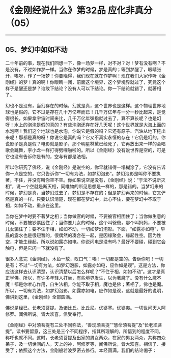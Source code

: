 # 《金刚经说什么》第32品 应化非真分（05）

------

## 05、梦幻中如如不动

二十年前的事，现在我们回想一下，像一场梦一样，对不对？对！梦有没有啊？不是没有，不过如作梦一样。当你在作梦的时候，梦是真的；等到梦醒了，眼睛张开，唉呀，作了一场梦！你要晓得，我们现在就在作梦啊！现在我们大家作听《金刚经》的梦！真的啊！你眼睛一闭，前面这个境界，这个梦境界就过了，究竟这个样子是醒还是梦？谁敢下结论？没有人可以下结论。你一下结论就错了，就著相了。

幻也不是没有，当幻存在的时候，幻就是真，这个世界也是这样。这个物理世界地球也是假的，它不过是存在几十万亿年而已！几千万亿年与一分一秒比起来，是觉得很长，如果拿宇宙时间来比，几千万亿年弹指就过去了，算不算长呢？也是幻呀！水上的泡泡是假的真的？有些泡泡还存在好几天呢！这个世界就是大海上面的水泡啊！我们这个地球也是水泡，你说它是假的吗？它还有原子、汽油从地下挖出来呢！那都是真的呀！你说它是真的吗？它又不真实永恒的存在！它仍是幻的。你说影子是真是假？电影就是影子，那个明星林黛已经死了，它再放出来一样的会唱歌会跳舞，李小龙一样打得劈哩啪啦的。所以《金刚经》没有说世界是空的，可是它也没有告诉你是有的，空与有都是法相。

所以你研究了佛经，说《金刚经》是说空的，你早就错得一塌糊涂了，它没有告诉你一点是空的，它只告诉你“一切有为法，如梦幻泡影”。梦幻泡影是叫你不要执著，不住，并没有叫你空不空。你如果说空是没有，《金刚经》说：“于法不说断灭相”，说一个空就是断灭相，同唯物的断见思想是一样的，那是错的。当梦幻来的时候，梦幻是真，当梦幻过去了，梦幻是不存在的；但是梦幻再来的时候，它又俨然是真的一样。只要认识清楚，现在都在梦幻中，此心不住，要在梦幻中不取于相，如如不动，重点在这里。

当你在梦中时要不著梦之相；当你做官的时候，不要被官相困住了；当你做生意的时候，不要被钞票困住了；当你要儿女的时候，这个叫爸爸，那个叫妈妈，不要被儿女骗住了；要不住于相，如如不动，一切如梦幻泡影。下面，“如露亦如电”，早晨的露水也是很短暂的，很偶然的凑合在一起，是因缘聚会，缘起性空。因为性空，才能生缘起，所以说如露亦如电。你说闪电是没有吗？最好不要碰，碰到它会触电，但是它闪一下就没有了。

很多人念完《金刚经》，木鱼一放，叹口气：唉！一切都是空的。告诉你吧！一切是有；不过“一切有为法，如梦幻泡影，如露亦如电，应作如是观”。这是方法，你应该这样去认识清楚，认识清楚以后怎么样呢？“不住于相，如如不动”。这才是真正学佛。所以，有许多年轻人打坐，有些境界发生，以为著魔了。没有什么魔不魔！都是你唯心作用，自生法相。你能不取于相，魔也是佛；著相了，佛也是魔。所以，一切有为法，如梦幻泡影，如露亦如电，应作如是观，这就是最好的说明，佛讲到这里，《金刚经》全部圆满。

佛说是经已。长老须菩提。及诸比丘。比丘尼。优婆塞。优婆夷。一切世间天人阿修罗。闻佛所说。皆大欢喜。信受奉行。

《金刚经》中对须菩提有三处不同称法，“善现须菩提”“慧命须菩提”及“长老须菩提”。读书要留意，这三处是三个不同程序，指其所理解的，所悟到的程度不同，称呼也就不同。这时，长老须菩提及出家的男女两众，在家的男女两众，共称四众弟子，及一切世间的人，天上的神，阿修罗等，闻佛所说，皆大欢喜。相信了、接受了；依照这个方法，金刚般若波罗密去修行。本经圆满。我们的结论偈子：

